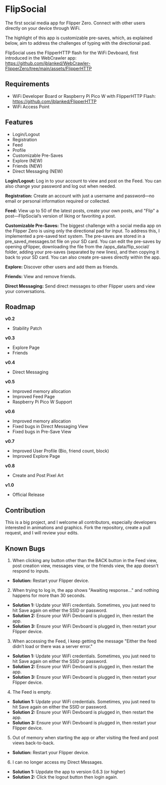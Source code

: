 # FlipSocial
The first social media app for Flipper Zero. Connect with other users directly on your device through WiFi.

The highlight of this app is customizable pre-saves, which, as explained below, aim to address the challenges of typing with the directional pad.

FlipSocial uses the FlipperHTTP flash for the WiFi Devboard, first introduced in the WebCrawler app: https://github.com/jblanked/WebCrawler-FlipperZero/tree/main/assets/FlipperHTTP

## Requirements
- WiFi Developer Board or Raspberry Pi Pico W with FlipperHTTP Flash: https://github.com/jblanked/FlipperHTTP
- WiFi Access Point


## Features
- Login/Logout
- Registration
- Feed
- Profile
- Customizable Pre-Saves
- Explore (NEW)
- Friends (NEW)
- Direct Messaging (NEW)

**Login/Logout:** Log in to your account to view and post on the Feed. You can also change your password and log out when needed.

**Registration:** Create an account with just a username and password—no email or personal information required or collected.

**Feed:** View up to 50 of the latest posts, create your own posts, and "Flip" a post—FlipSocial’s version of liking or favoriting a post.

**Customizable Pre-Saves:** The biggest challenge with a social media app on the Flipper Zero is using only the directional pad for input. To address this, I implemented a pre-saved text system. The pre-saves are stored in a pre_saved_messages.txt file on your SD card. You can edit the pre-saves by opening qFlipper, downloading the file from the /apps_data/flip_social/ folder, adding your pre-saves (separated by new lines), and then copying it back to your SD card. You can also create pre-saves directly within the app.

**Explore:** Discover other users and add them as friends.

**Friends:** View and remove friends.

**Direct Messaging:** Send direct messages to other Flipper users and view your conversations.

## Roadmap
**v0.2**
- Stability Patch

**v0.3**
- Explore Page
- Friends

**v0.4**
- Direct Messaging

**v0.5**
- Improved memory allocation
- Improved Feed Page
- Raspberry Pi Pico W Support

**v0.6**
- Improved memory allocation
- Fixed bugs in Direct Messaging View
- Fixed bugs in Pre-Save View

**v0.7**
- Improved User Profile (Bio, friend count, block)
- Improved Explore Page

**v0.8**
- Create and Post Pixel Art

**v1.0**
- Official Release

## Contribution
This is a big project, and I welcome all contributors, especially developers interested in animations and graphics. Fork the repository, create a pull request, and I will review your edits.

## Known Bugs
1. When clicking any button other than the BACK button in the Feed view, post creation view, messages view, or the friends view, the app doesn't respond to inputs.
- **Solution:** Restart your Flipper device.
   
2. When trying to log in, the app shows "Awaiting response..." and nothing happens for more than 30 seconds.
- **Solution 1:** Update your WiFi credentials. Sometimes, you just need to hit Save again on either the SSID or password.
- **Solution 2:** Ensure your WiFi Devboard is plugged in, then restart the app.
- **Solution 3:** Ensure your WiFi Devboard is plugged in, then restart your Flipper device.
   
3. When accessing the Feed, I keep getting the message "Either the feed didn’t load or there was a server error."
- **Solution 1:** Update your WiFi credentials. Sometimes, you just need to hit Save again on either the SSID or password.
- **Solution 2:** Ensure your WiFi Devboard is plugged in, then restart the app.
- **Solution 3:** Ensure your WiFi Devboard is plugged in, then restart your Flipper device.
   
4. The Feed is empty.
- **Solution 1:** Update your WiFi credentials. Sometimes, you just need to hit Save again on either the SSID or password.
- **Solution 2:** Ensure your WiFi Devboard is plugged in, then restart the app.
- **Solution 3:** Ensure your WiFi Devboard is plugged in, then restart your Flipper device.

5. Out of memory when starting the app or after visiting the feed and post views back-to-back.
- **Solution:** Restart your Flipper device.

6. I can no longer access my Direct Messages.
- **Solution 1:** Uppdate the app to version 0.6.3 (or higher)
- **Solution 2:** Click the logout button then login again.
